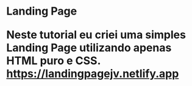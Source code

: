 <h1> Landing Page </>

  
  
Neste tutorial eu criei uma simples Landing Page utilizando apenas HTML puro e CSS.
https://landingpagejv.netlify.app
